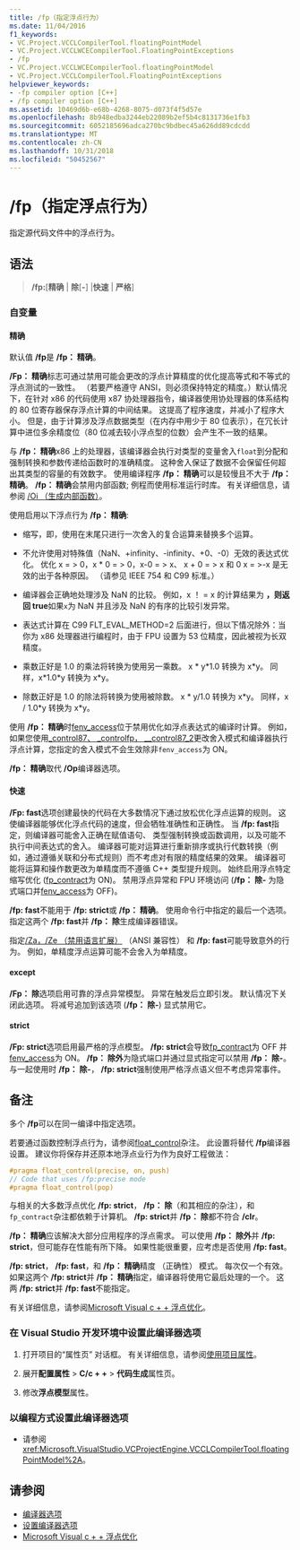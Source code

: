 ```yaml
---
title: /fp（指定浮点行为）
ms.date: 11/04/2016
f1_keywords:
- VC.Project.VCCLCompilerTool.floatingPointModel
- VC.Project.VCCLWCECompilerTool.FloatingPointExceptions
- /fp
- VC.Project.VCCLWCECompilerTool.floatingPointModel
- VC.Project.VCCLCompilerTool.FloatingPointExceptions
helpviewer_keywords:
- -fp compiler option [C++]
- /fp compiler option [C++]
ms.assetid: 10469d6b-e68b-4268-8075-d073f4f5d57e
ms.openlocfilehash: 8b948edba3244eb22089b2ef5b4c8131736e1fb3
ms.sourcegitcommit: 6052185696adca270bc9bdbec45a626dd89cdcdd
ms.translationtype: MT
ms.contentlocale: zh-CN
ms.lasthandoff: 10/31/2018
ms.locfileid: "50452567"
---
```

# <a name="fp-specify-floating-point-behavior"></a>/fp（指定浮点行为）

指定源代码文件中的浮点行为。

## <a name="syntax"></a>语法

> **/fp:**[**精确** | **除**[**-**] |**快速** | **严格**]

### <a name="arguments"></a>自变量

#### <a name="precise"></a>精确

默认值 **/fp**是 **/fp： 精确**。

**/Fp： 精确**标志可通过禁用可能会更改的浮点计算精度的优化提高等式和不等式的浮点测试的一致性。 （若要严格遵守 ANSI，则必须保持特定的精度。）默认情况下，在针对 x86 的代码使用 x87 协处理器指令，编译器使用协处理器的体系结构的 80 位寄存器保存浮点计算的中间结果。 这提高了程序速度，并减小了程序大小。 但是，由于计算涉及浮点数据类型（在内存中用少于 80 位表示），在冗长计算中进位多余精度位（80 位减去较小浮点型的位数）会产生不一致的结果。

与 **/fp： 精确**x86 上的处理器，该编译器会执行对类型的变量舍入`float`到分配和强制转换和参数传递给函数时的准确精度。 这种舍入保证了数据不会保留任何超出其类型的容量的有效数字。 使用编译程序 **/fp： 精确**可以是较慢且不大于 **/fp： 精确**。 **/fp： 精确**会禁用内部函数; 例程而使用标准运行时库。 有关详细信息，请参阅 [/Oi （生成内部函数）](../../build/reference/oi-generate-intrinsic-functions.md)。

使用启用以下浮点行为 **/fp： 精确**:

- 缩写，即，使用在末尾只进行一次舍入的复合运算来替换多个运算。

- 不允许使用对特殊值（NaN、+infinity、-infinity、+0、-0）无效的表达式优化。 优化 x = > 0，x * 0 = > 0，x-0 = > x、 x + 0 = > x 和 0 x = >-x 是无效的出于各种原因。 （请参见 IEEE 754 和 C99 标准。）

- 编译器会正确地处理涉及 NaN 的比较。 例如，x ！ = x 的计算结果为 **，则返回 true**如果`x`为 NaN 并且涉及 NaN 的有序的比较引发异常。

- 表达式计算在 C99 FLT_EVAL_METHOD=2 后面进行，但以下情况除外：当你为 x86 处理器进行编程时，由于 FPU 设置为 53 位精度，因此被视为长双精度。

- 乘数正好是 1.0 的乘法将转换为使用另一乘数。 x * y\*1.0 转换为 x\*y。 同样，x\*1.0\*y 转换为 x\*y。

- 除数正好是 1.0 的除法将转换为使用被除数。 x * y/1.0 转换为 x\*y。 同样，x / 1.0\*y 转换为 x\*y。

使用 **/fp： 精确**时[fenv_access](../../preprocessor/fenv-access.md)位于禁用优化如浮点表达式的编译时计算。 例如，如果您使用[_control87、 _controlfp， \__control87_2](../../c-runtime-library/reference/control87-controlfp-control87-2.md)更改舍入模式和编译器执行浮点计算，您指定的舍入模式不会生效除非`fenv_access`为 ON。

**/fp： 精确**取代 **/Op**编译器选项。

#### <a name="fast"></a>快速

**/Fp: fast**选项创建最快的代码在大多数情况下通过放松优化浮点运算的规则。 这使编译器能够优化浮点代码的速度，但会牺牲准确性和正确性。 当 **/fp: fast**指定，则编译器可能舍入正确在赋值语句、 类型强制转换或函数调用，以及可能不执行中间表达式的舍入。 编译器可能对运算进行重新排序或执行代数转换（例如，通过遵循关联和分布式规则）而不考虑对有限的精度结果的效果。 编译器可能将运算和操作数更改为单精度而不遵循 C++ 类型提升规则。 始终启用浮点特定缩写优化 ([fp_contract](../../preprocessor/fp-contract.md)为 ON)。 禁用浮点异常和 FPU 环境访问 (**/fp： 除-** 为隐式端口并[fenv_access](../../preprocessor/fenv-access.md)为 OFF)。

**/fp: fast**不能用于 **/fp: strict**或 **/fp： 精确**。 使用命令行中指定的最后一个选项。 指定这两个 **/fp: fast**并 **/fp： 除**生成编译器错误。

指定[/Za，/Ze （禁用语言扩展）](../../build/reference/za-ze-disable-language-extensions.md) （ANSI 兼容性） 和 **/fp: fast**可能导致意外的行为。 例如，单精度浮点运算可能不会舍入为单精度。

#### <a name="except"></a>except

**/Fp： 除**选项启用可靠的浮点异常模型。 异常在触发后立即引发。 默认情况下关闭此选项。 将减号追加到该选项 (**/fp： 除-**) 显式禁用它。

#### <a name="strict"></a>strict

**/Fp: strict**选项启用最严格的浮点模型。 **/fp: strict**会导致[fp_contract](../../preprocessor/fp-contract.md)为 OFF 并[fenv_access](../../preprocessor/fenv-access.md)为 ON。 **/fp： 除外**为隐式端口并通过显式指定可以禁用 **/fp： 除-**。 与一起使用时 **/fp： 除-**， **/fp: strict**强制使用严格浮点语义但不考虑异常事件。

## <a name="remarks"></a>备注

多个 **/fp**可以在同一编译中指定选项。

若要通过函数控制浮点行为，请参阅[float_control](../../preprocessor/float-control.md)杂注。 此设置将替代 **/fp**编译器设置。 建议你将保存并还原本地浮点业行为作为良好工程做法：

```cpp
#pragma float_control(precise, on, push)
// Code that uses /fp:precise mode
#pragma float_control(pop)
```

与相关的大多数浮点优化 **/fp: strict**， **/fp： 除**（和其相应的杂注），和`fp_contract`杂注都依赖于计算机。 **/fp: strict**并 **/fp： 除**都不符合 **/clr**。

**/fp： 精确**应该解决大部分应用程序的浮点需求。 可以使用 **/fp： 除外**并 **/fp: strict**，但可能存在性能有所下降。 如果性能很重要，应考虑是否使用 **/fp: fast**。

**/fp: strict**， **/fp: fast**，和 **/fp： 精确**精度 （正确性） 模式。 每次仅一个有效。 如果这两个 **/fp: strict**并 **/fp： 精确**指定，编译器将使用它最后处理的一个。 这两 **/fp: strict**并 **/fp: fast**不能指定。

有关详细信息，请参阅[Microsoft Visual c + + 浮点优化](floating-point-optimization.md)。

### <a name="to-set-this-compiler-option-in-the-visual-studio-development-environment"></a>在 Visual Studio 开发环境中设置此编译器选项

1. 打开项目的“属性页”  对话框。 有关详细信息，请参阅[使用项目属性](../../ide/working-with-project-properties.md)。

1. 展开**配置属性** > **C/c + +** > **代码生成**属性页。

1. 修改**浮点模型**属性。

### <a name="to-set-this-compiler-option-programmatically"></a>以编程方式设置此编译器选项

- 请参阅 <xref:Microsoft.VisualStudio.VCProjectEngine.VCCLCompilerTool.floatingPointModel%2A>。

## <a name="see-also"></a>请参阅

- [编译器选项](compiler-options.md)
- [设置编译器选项](setting-compiler-options.md)
- [Microsoft Visual c + + 浮点优化](floating-point-optimization.md)